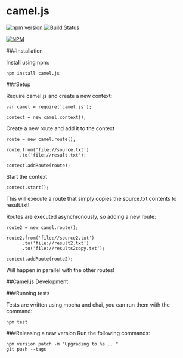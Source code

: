 # camel.js
[![npm version](https://badge.fury.io/js/camel.js.svg)](http://badge.fury.io/js/camel.js)
[![Build Status](https://travis-ci.org/matthewcodes/camel.js.svg?branch=master)](https://travis-ci.org/matthewcodes/camel.js)

[![NPM](https://nodei.co/npm/camel.js.png?downloads=true&downloadRank=true&stars=true)](https://nodei.co/npm/camel.js/)

###Installation

Install using npm:

    npm install camel.js

###Setup

Require camel.js and create a new context:

    var camel = require('camel.js');

    context = new camel.context();

Create a new route and add it to the context

    route = new camel.route();

    route.from('file://source.txt')
         .to('file://result.txt');

    context.addRoute(route);

Start the context

    context.start();



This will execute a route that simply copies the source.txt contents to result.txt!

Routes are executed asynchronously, so adding a new route:

    route2 = new camel.route();

    route2.from('file://source2.txt')
          .to('file://result2.txt')
          .to('file://results2copy.txt');

    context.addRoute(route2);

Will happen in parallel with the other routes!

##Camel.js Development

###Running tests

Tests are written using mocha and chai, you can run them with the command:

    npm test

###Releasing a new version
Run the following commands:

    npm version patch -m "Upgrading to %s ..."
    git push --tags
